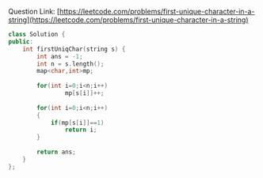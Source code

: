 Question Link: [https://leetcode.com/problems/first-unique-character-in-a-string](https://leetcode.com/problems/first-unique-character-in-a-string)

```cpp
class Solution {
public:
    int firstUniqChar(string s) {
        int ans = -1;
        int n = s.length();
        map<char,int>mp;
        
        for(int i=0;i<n;i++)
                mp[s[i]]++;
        
        for(int i=0;i<n;i++)
        {
            if(mp[s[i]]==1)
                return i;
        }
        
        return ans;
    }
};
```
